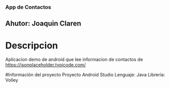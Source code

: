 ### App de Contactos

## Ahutor: Joaquin Claren

# Descripcion
Aplicacion demo de android que lee informacion de contactos de https://jsonplaceholder.typicode.com/

#Información del proyecto
Proyecto Android Studio
Lenguaje: Java
Librería: Volley
